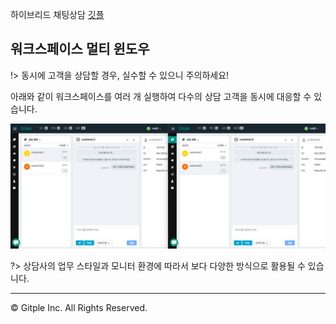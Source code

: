 하이브리드 채팅상담 [깃플](https://gitple.io)

## 워크스페이스 멀티 윈도우

!> 동시에 고객을 상담할 경우, 실수할 수 있으니 주의하세요!
 
아래와 같이 워크스페이스를 여러 개 실행하여 다수의 상담 고객을 동시에 대응할 수 있습니다.

![Workspace Multiple Window](./assets/images/wsMultipleWindow.png)

?> 상담사의 업무 스타일과 모니터 환경에 따라서 보다 다양한 방식으로 활용될 수 있습니다.

---

© Gitple Inc. All Rights Reserved.
